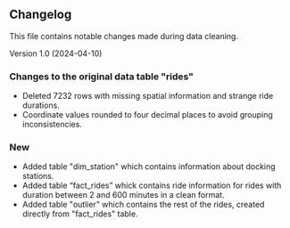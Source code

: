 ## Changelog
This file contains notable changes made during data cleaning.

Version 1.0 (2024-04-10)

### Changes to the original data table "rides"
* Deleted 7232 rows with missing spatial information and strange ride durations.
* Coordinate values rounded to four decimal places to avoid grouping inconsistencies.

### New
* Added table "dim_station" which contains information about docking stations.
* Added table “fact_rides” whick contains ride information for rides with duration between 2 and 600 minutes in a clean format.
* Added table "outlier" which contains the rest of the rides, created directly from "fact_rides" table.